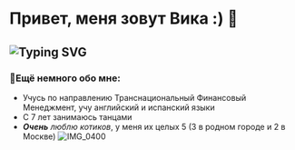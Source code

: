 # Привет, меня зовут Вика :) 👋
## ![Typing SVG](https://readme-typing-svg.herokuapp.com/?lines=Студентка+2+курса+РАНХиГС+🚀;Изучаю+Python+💻)

### 🎯Ещё немного обо мне:
- Учусь по направлению Транснациональный Финансовый Менеджмент, учу английский и испанский языки
- С 7 лет занимаюсь танцами
- ***Очень*** *люблю котиков*, у меня их целых 5 (3 в родном городе и 2 в Москве)
  ![IMG_0400](https://github.com/user-attachments/assets/09334cbe-6221-430e-8a1c-624574e8b472)
